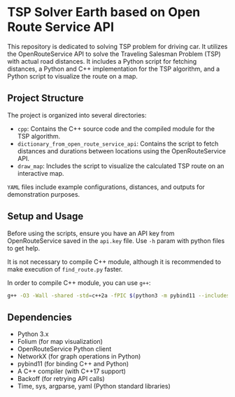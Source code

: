 # TSP Solver Earth based on Open Route Service API

This repository is dedicated to solving TSP problem for driving car. It utilizes the OpenRouteService API to solve the Traveling Salesman Problem (TSP) with actual road distances. It includes a Python script for fetching distances, a Python and C++ implementation for the TSP algorithm, and a Python script to visualize the route on a map.

## Project Structure

The project is organized into several directories:

- `cpp`: Contains the C++ source code and the compiled module for the TSP algorithm.
- `dictionary_from_open_route_service_api`: Contains the script to fetch distances and durations between locations using the OpenRouteService API.
- `draw_map`: Includes the script to visualize the calculated TSP route on an interactive map.

`YAML` files include example configurations, distances, and outputs for demonstration purposes.

## Setup and Usage

Before using the scripts, ensure you have an API key from OpenRouteService saved in the `api.key` file. Use `-h` param with python files to get help.

It is not necessary to compile C++ module, although it is recommended to make execution of `find_route.py` faster.

In order to compile C++ module, you can use `g++`:

```bash
g++ -O3 -Wall -shared -std=c++2a -fPIC $(python3 -m pybind11 --includes) tps_solver.cpp -o tps_solver$(python3-config --extension-suffix)
```

## Dependencies

- Python 3.x
- Folium (for map visualization)
- OpenRouteService Python client
- NetworkX (for graph operations in Python)
- pybind11 (for binding C++ and Python)
- A C++ compiler (with C++17 support)
- Backoff (for retrying API calls)
- Time, sys, argparse, yaml (Python standard libraries)
